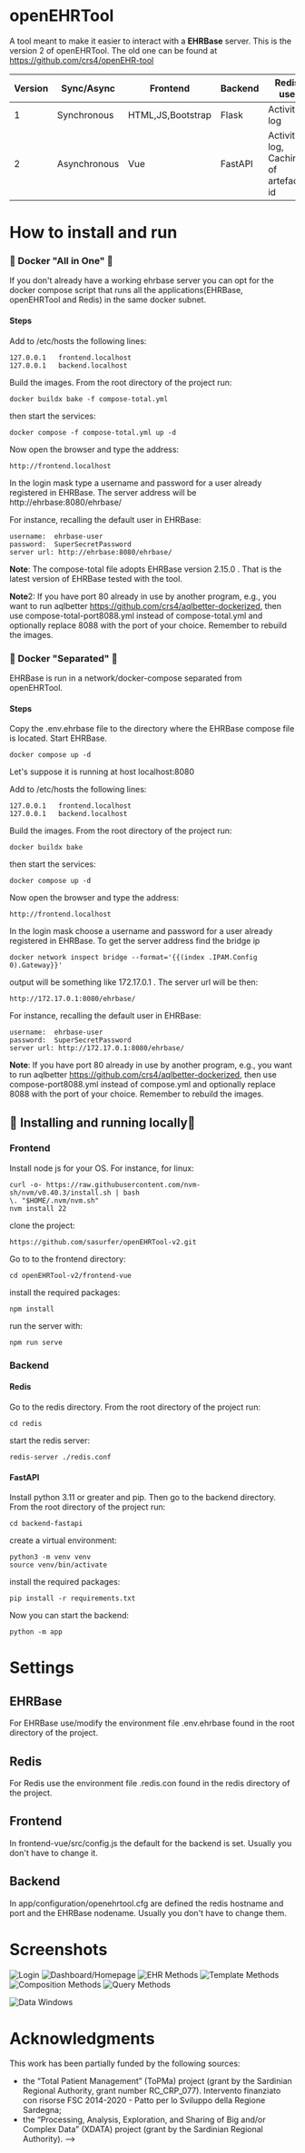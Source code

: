 # openEHRTool

A tool meant to make it easier to interact with a **EHRBase** server. This is the version 2 of openEHRTool. The old one can be found at https://github.com/crs4/openEHR-tool

| Version | Sync/Async | Frontend | Backend | Redis use |
| ------  | ---- | -------- | ------- | ----- | 
|   1     | Synchronous | HTML,JS,Bootstrap | Flask | Activity log |
|   2     | Asynchronous | Vue | FastAPI | Activity log, Caching of artefacts id |

# How to install and run

### &#x1F335; Docker "All in One" &#x1F335;
If you don't already have a working ehrbase server you can opt for the docker compose script that runs all the applications(EHRBase, openEHRTool and Redis) in the same docker subnet.

#### Steps

Add to /etc/hosts the following lines:
```
127.0.0.1	frontend.localhost
127.0.0.1	backend.localhost
```
Build the images. From the root directory of the project run:
```
docker buildx bake -f compose-total.yml
```
then start the services:
```
docker compose -f compose-total.yml up -d
```
Now open the browser and type the address:
```
http://frontend.localhost
```
In the login mask type a username and password for a user already registered in EHRBase. The server address will be http://ehrbase:8080/ehrbase/

For instance, recalling the default user in EHRBase:
```
username:  ehrbase-user
password:  SuperSecretPassword
server url: http://ehrbase:8080/ehrbase/
```

**Note**: The compose-total file adopts EHRBase version 2.15.0 . That is the latest version of EHRBase tested with the tool. 

**Note**2: If you have port 80 already in use by another program, e.g., you want to run aqlbetter https://github.com/crs4/aqlbetter-dockerized, then use compose-total-port8088.yml instead of compose-total.yml and optionally replace 8088 with the port of your choice. Remember to rebuild the images.


### &#x1F335; Docker "Separated" &#x1F335;
EHRBase is run in a network/docker-compose separated from openEHRTool.

#### Steps
Copy the .env.ehrbase file to the directory where the EHRBase compose file is located.
Start EHRBase.
```
docker compose up -d
```
 Let's suppose it is running at host localhost:8080
 
Add to /etc/hosts the following lines:
```
127.0.0.1	frontend.localhost
127.0.0.1	backend.localhost
```
Build the images. From the root directory of the project run:
```
docker buildx bake
```
then start the services:
```
docker compose up -d
```
Now open the browser and type the address:
```
http://frontend.localhost
```
In the login mask choose a username and password for a user already registered in EHRBase. 
To get the server address find the bridge ip
```
docker network inspect bridge --format='{{(index .IPAM.Config 0).Gateway}}'
```
output will be something like 172.17.0.1 . The server url will be then:
```
http://172.17.0.1:8080/ehrbase/
```
For instance, recalling the default user in EHRBase:
```
username:  ehrbase-user
password:  SuperSecretPassword
server url: http://172.17.0.1:8080/ehrbase/
```

**Note**: If you have port 80 already in use by another program, e.g., you want to run aqlbetter https://github.com/crs4/aqlbetter-dockerized, then use compose-port8088.yml instead of compose.yml and optionally replace 8088 with the port of your choice. Remember to rebuild the images.

## &#x1F335; Installing and running locally&#x1F335;

### Frontend

Install node js for your OS. For instance, for linux:
```
curl -o- https://raw.githubusercontent.com/nvm-sh/nvm/v0.40.3/install.sh | bash
\. "$HOME/.nvm/nvm.sh"
nvm install 22
```
clone the project:
```
https://github.com/sasurfer/openEHRTool-v2.git
```
Go to to the frontend directory:
```
cd openEHRTool-v2/frontend-vue
```
install the required packages:
```
npm install
```
run the server with:
```
npm run serve
```

### Backend

#### Redis
Go to the redis directory. From the root directory of the project run:
```
cd redis
```
start the redis server:
```
redis-server ./redis.conf

```
#### FastAPI


Install python 3.11 or greater and pip. Then go to the backend directory. From the root directory of the project run:
```
cd backend-fastapi
```
create a virtual environment:
```
python3 -m venv venv
source venv/bin/activate

```
install the required packages:
```
pip install -r requirements.txt
```
Now you can start the backend:
```
python -m app
```

# Settings

## EHRBase
For EHRBase use/modify the environment file .env.ehrbase found in the root directory of the project.

## Redis
For Redis use the environment file .redis.con found in the redis directory of the project.

## Frontend
In frontend-vue/src/config.js the default for the backend is set. Usually you don't have to change it.

## Backend
In app/configuration/openehrtool.cfg are defined the redis hostname and port and the EHRBase nodename. Usually you don't have to change them.

# Screenshots
![Login](./screenshots/Login.png?raw=true "Login")
![Dashboard/Homepage](./screenshots/Dashboard.png?raw=true "Dashboard/Homepage")
![EHR Methods](./screenshots/EHRMethods.png?raw=true "EHR Methods")
![Template Methods](./screenshots/TemplateMethods.png?raw=true "Template Methods")
![Composition Methods](./screenshots/CompositionMethods.png?raw=true "Post a Composition")
![Query Methods](./screenshots/QueryMethods.png?raw=true "Query Methods")
<!-- ![Form Methods](./screenshots/FormMethods.png?raw=true "Form Methods")
![Admin Methods](./screenshots/AdminMethods.png?raw=true "Admin Methods")
![Contribution Methods](./screenshots/ContributionMethods.png?raw=true "Contribution Methods") -->
![Data Windows](./screenshots/DataWindows.png?raw=true "Data Windows")
<!-- ![sessionlog](/../screenshots/screenshots/sessionlog.png?raw=true "Session Activities") -->


# Acknowledgments

This work has been partially funded by the following sources:

 <ul>
<li>   the “Total Patient Management” (ToPMa) project (grant by the Sardinian Regional Authority, grant number RC_CRP_077). Intervento finanziato con risorse FSC 2014-2020 - Patto per lo Sviluppo della Regione Sardegna;
<li>the “Processing, Analysis, Exploration, and Sharing of Big and/or Complex Data” (XDATA) project (grant by the Sardinian Regional Authority).  -->
